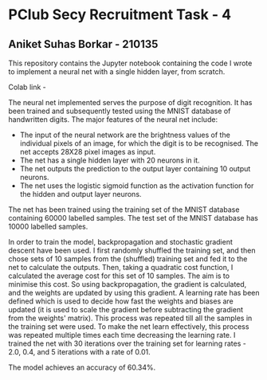 # PClub Secy Recruitment Task - 4
## Aniket Suhas Borkar - 210135
  
This repository contains the Jupyter notebook containing the code I wrote to implement a neural net with a single hidden layer, from scratch.  
  
Colab link - 

The neural net implemented serves the purpose of digit recognition. It has been trained and subsequently tested using the MNIST database of handwritten digits. The major features of the neural net include:  
- The input of the neural network are the brightness values of the individual pixels of an image, for which the digit is to be recognised. The net accepts 28X28 pixel images as input.
- The net has a single hidden layer with 20 neurons in it.
- The net outputs the prediction to the output layer containing 10 output neurons.
- The net uses the logistic sigmoid function as the activation function for the hidden and output layer neurons.  
  
  
The net has been trained using the training set of the MNIST database containing 60000 labelled samples. The test set of the MNIST database has 10000 labelled samples.  
  
In order to train the model, backpropagation and stochastic gradient descent have been used. I first randomly shuffled the training set, and then chose sets of 10 samples from the (shuffled) training set and fed it to the net to calculate the outputs. Then, taking a quadratic cost function, I calculated the average cost for this set of 10 samples. The aim is to minimise this cost. So using backpropagation, the gradient is calculated, and the weights are updated by using this gradient. A learning rate has been defined which is used to decide how fast the weights and biases are updated (it is used to scale the gradient before subtracting the gradient from the weights' matrix). This process was repeated till all the samples in the training set were used. To make the net learn effectively, this process was repeated multiple times each time decreasing the learning rate. I trained the net with 30 iterations over the training set for learning rates - 2.0, 0.4, and 5 iterations with a rate of 0.01.  
  
The model achieves an accuracy of 60.34%.
